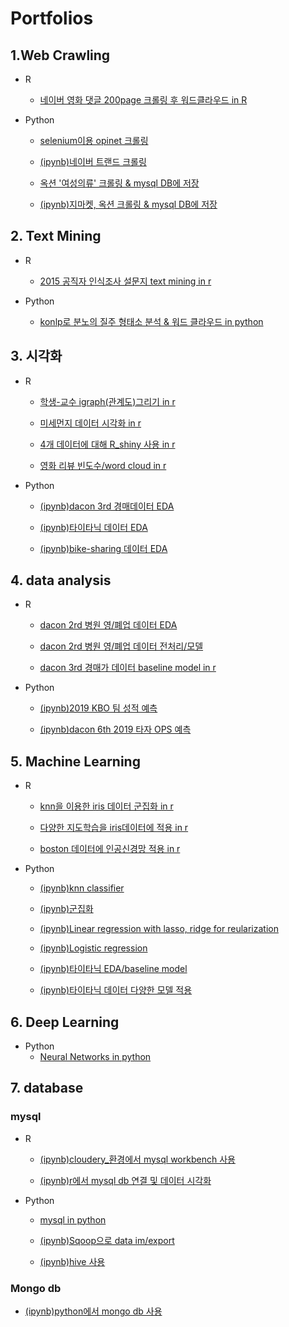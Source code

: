 # Portfolios

## 1.Web Crawling 
 * R  
   * [네이버 영화 댓글 200page 크롤링 후 워드클라우드 in R](https://github.com/SeokHyeon-Hwang/R_data_analysis/blob/master/181018_1_wdcloud2.r)  

 * Python  
   * [selenium이용 opinet 크롤링](https://github.com/SeokHyeon-Hwang/programmerspython/blob/master/181116_python_selenium.py)  
     
   * [(ipynb)네이버 트랜드 크롤링](https://github.com/SeokHyeon-Hwang/programmerspython/blob/master/crawling/190319_naver_trend.ipynb)  
  
   * [옥션 '여성의류' 크롤링 & mysql DB에 저장](https://github.com/SeokHyeon-Hwang/programmerspython/blob/master/190104_crawling_auction_save_into_DB.py)  
  
   * [(ipynb)지마켓, 옥션 크롤링 & mysql DB에 저장](https://github.com/SeokHyeon-Hwang/programmerspython/blob/master/190104_practice_01_G_A_crawling_N_DB.ipynb)  
  
## 2. Text Mining  
 * R  
   * [2015 공직자 인식조사 설문지 text mining in r](https://github.com/SeokHyeon-Hwang/R_data_analysis/blob/master/181127_181210_konlp_public_life.R)  
  
 * Python  
   * [konlp로 분노의 질주 형태소 분석 & 워드 클라우드 in python](https://github.com/SeokHyeon-Hwang/programmerspython/blob/master/181114_konlp_3.py)  
  
## 3. 시각화    
 * R
   * [학생-교수 igraph(관계도)그리기 in r](https://github.com/SeokHyeon-Hwang/R_data_analysis/blob/master/181019.R)  
  
   * [미세먼지 데이터 시각화 in r](https://github.com/SeokHyeon-Hwang/R_data_analysis/blob/master/190114_ggplot2_02.R)  
  
   * [4개 데이터에 대해 R_shiny 사용 in r](https://github.com/SeokHyeon-Hwang/R_data_analysis/blob/master/190117%20shiny.R)  
  
   * [영화 리뷰 빈도수/word cloud in r](https://github.com/SeokHyeon-Hwang/R_data_analysis/blob/master/181030_2_exe.R)  
  
 * Python  
   * [(ipynb)dacon 3rd 경매데이터 EDA](https://github.com/SeokHyeon-Hwang/programmerspython/blob/master/181212_dacon3_EDA_practice.ipynb)  
  
   * [(ipynb)타이타닉 데이터 EDA](https://github.com/SeokHyeon-Hwang/programmerspython/blob/master/181228_titanic_seaborn.ipynb)  
   
   * [(ipynb)bike-sharing 데이터 EDA](https://github.com/SeokHyeon-Hwang/programmerspython/blob/master/181212_Bike_EDA.ipynb)
   
## 4. data analysis  
 * R  
   * [dacon 2rd 병원 영/폐업 데이터 EDA](https://github.com/SeokHyeon-Hwang/R_data_analysis/blob/master/180928_portfolio.R)
   
   * [dacon 2rd 병원 영/폐업 데이터 전처리/모델](https://github.com/SeokHyeon-Hwang/R_data_analysis/blob/master/181011.R)  
   
   * [dacon 3rd 경매가 데이터 baseline model in r](https://github.com/SeokHyeon-Hwang/R_data_analysis/blob/master/181101_dacon3.R)  
  
 * Python    
   * [(ipynb)2019 KBO 팀 성적 예측](https://github.com/SeokHyeon-Hwang/baseball_analysis/blob/master/KBO_moneyball/190330_Kor_moneyball_2019.ipynb)  
  
   * [(ipynb)dacon 6th 2019 타자 OPS 예측](https://github.com/SeokHyeon-Hwang/baseball_analysis/blob/master/dacon6/190315_dacon6_FE_N_Modeling.ipynb)
  
## 5. Machine Learning  
 * R   
   * [knn을 이용한 iris 데이터 군집화 in r](https://github.com/SeokHyeon-Hwang/R_data_analysis/blob/master/190107_knn.R)  
  
   * [다양한 지도학습을 iris데이터에 적용 in r](https://github.com/SeokHyeon-Hwang/R_data_analysis/blob/master/190102_supervised_learning.R)  
  
   * [boston 데이터에 인공신경망 적용 in r](https://github.com/SeokHyeon-Hwang/R_data_analysis/blob/master/190228_ML_in_R.Rmd)  
  
 * Python 
   * [(ipynb)knn classifier](https://github.com/SeokHyeon-Hwang/programmerspython/blob/master/181220_sklearn.ipynb)  
     
   * [(ipynb)군집화](https://github.com/SeokHyeon-Hwang/programmerspython/blob/master/190107_clustering.ipynb)
     
   * [(ipynb)Linear regression with lasso, ridge for reularization](https://github.com/SeokHyeon-Hwang/programmerspython/blob/master/181227_class01_lasso(hwang).ipynb)  
   
   * [(ipynb)Logistic regression](https://github.com/SeokHyeon-Hwang/programmerspython/blob/master/181227_class02_logistic(hwang).ipynb)  
     
   * [(ipynb)타이타닉 EDA/baseline model](https://github.com/SeokHyeon-Hwang/programmerspython/blob/master/181228_Titanic_model02(hwang).ipynb)  
     
   * [(ipynb)타이타닉 데이터 다양한 모델 적용](https://github.com/SeokHyeon-Hwang/programmerspython/blob/master/181228_Titanic_multi_03(hwang).ipynb)  
   
   
  

## 6. Deep Learning
  * Python
    * [Neural Networks in python](https://github.com/SeokHyeon-Hwang/Deep_Learning/blob/master/190312_NN_with_python_05.py)  
     
  
## 7. database  
### mysql  
 * R   
  
   * [(ipynb)cloudery_환경에서 mysql workbench 사용](https://github.com/SeokHyeon-Hwang/Mysql/blob/master/181226_mysql_workbench.ipynb)
  
   * [(ipynb)r에서 mysql db 연결 및 데이터 시각화](https://github.com/SeokHyeon-Hwang/Mysql/blob/master/181226_02_R_read_data_mysql_ggplot2.ipynb)  
   
   
   
 * Python  
   * [mysql in python](https://github.com/SeokHyeon-Hwang/programmerspython/blob/master/181206_mysql2.py)
     
   * [(ipynb)Sqoop으로 data im/export](https://github.com/SeokHyeon-Hwang/hadoop/blob/master/190214_SQOOP_in_Cloudera.ipynb)  
     
   * [(ipynb)hive 사용](https://github.com/SeokHyeon-Hwang/hadoop/blob/master/190219_hive_basic_in_puttyNcloudera.ipynb)  
     
### Mongo db  
   * [(ipynb)python에서 mongo db 사용](https://github.com/SeokHyeon-Hwang/programmerspython/blob/master/190326_pymongo.ipynb)
